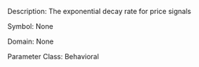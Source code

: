 Description: The exponential decay rate for price signals

Symbol: None

Domain: None

Parameter Class: Behavioral

